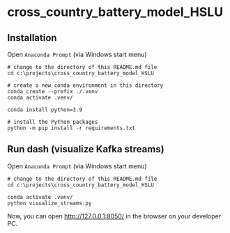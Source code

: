 # cross_country_battery_model_HSLU


## Installation
Open `Anaconda Prompt`
(via Windows start menu)
```
# change to the directory of this README.md file
cd c:\projects\cross_country_battery_model_HSLU

# create a new conda environment in this directory
conda create --prefix ./.venv
conda activate .venv/

conda install python=3.9

# install the Python packages
python -m pip install -r requirements.txt
```

## Run dash (visualize Kafka streams)
Open `Anaconda Prompt`
(via Windows start menu)
```
# change to the directory of this README.md file
cd c:\projects\cross_country_battery_model_HSLU

conda activate .venv/
python visualize_streams.py
```

Now, you can open http://127.0.0.1:8050/
in the browser on your developer PC.
